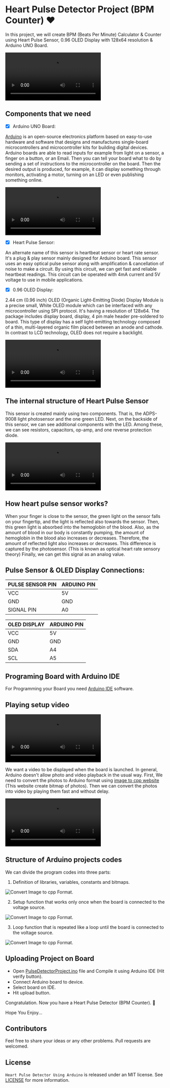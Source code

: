 # Heart Pulse Detector Project (BPM Counter)   :heart:

In this project, we will create BPM (Beats Per Minute) Calculator & Counter using Heart Pulse Sensor, 0.96 OLED Display with 128x64 resolution & Arduino UNO Board.

![Demonstration of final project.](Documentation/Demo.mov)

## Components that we need

- [x] Arduino UNO Board:

[Arduino](https://www.arduino.cc) is an open-source electronics platform based on easy-to-use hardware and software that designs and manufactures single-board microcontrollers and microcontroller kits for building digital devices. Arduino boards are able to read inputs for example from light on a sensor, a finger on a button, or an Email. Then you can tell your board what to do by sending a set of instructions to the microcontroller on the board. Then the desired output is produced, for example, it can display something through monitors, activating a motor, turning on an LED or even publishing something online.

![Arduino UNO Board.](Documentation/ArduinoUNO.mov)

- [x] Heart Pulse Sensor:

An alternate name of this sensor is heartbeat sensor or heart rate sensor. It's a plug & play sensor mainly designed for Arduino board. This sensor uses an easy optical pulse sensor along with amplification & cancellation of noise to make a circuit. By using this circuit, we can get fast and reliable heartbeat readings. This circuit can be operated with 4mA current and 5V voltage to use in mobile applications.

- [x] 0.96 OLED Display:

2.44 cm (0.96 inch) OLED (Organic Light-Emitting Diode) Display Module is a precise small, White OLED module which can be interfaced with any microcontroller using SPI protocol. It's having a resolution of 128x64. The package includes display board, display, 4 pin male header pre-soldered to board. This type of display has a self light-emitting technology composed of a thin, multi-layered organic film placed between an anode and cathode. In contrast to LCD technology, OLED does not require a backlight.

![OLED Display.](Documentation/OLEDDisplay.mov)

## The internal structure of Heart Pulse Sensor
This sensor is created mainly using two components. That is, the ADPS-9008 light photosensor and the one green LED. Next, on the backside of this sensor, we can see additional components with the LED. Among these, we can see resistors, capacitors, op-amp, and one reverse protection diode.

![Heart Pluse Sensor Components.](Documentation/PluseSensorComponents.mov)

## How heart pulse sensor works?
When your finger is close to the sensor, the green light on the sensor falls on your fingertip, and the light is reflected also towards the sensor. Then, this green light is absorbed into the hemoglobin of the blood. Also, as the amount of blood in our body is constantly pumping, the amount of hemoglobin in the blood also increases or decreases. Therefore, the amount of reflected light also increases or decreases. This difference is captured by the photosensor. (This is known as optical heart rate sensory theory) Finally, we can get this signal as an analog value.

## Pulse Sensor & OLED Display Connections:

| PULSE SENSOR PIN | ARDUINO PIN |
| ---------------- | ----------- |
| VCC              | 5V          |
| GND              | GND         |
| SIGNAL PIN       | A0          |

| OLED DISPLAY | ARDUINO PIN |
| ------------ | ----------- |
| VCC          | 5V          |
| GND          | GND         |
| SDA          | A4          |
| SCL          | A5          |

## Programing Board with Arduino IDE

For Programming your Board you need [Arduino IDE](https://www.arduino.cc/en/software) software.

## Playing setup video

![Playing Setup Video.](Documentation/SetupVideo.mov)

We want a video to be displayed when the board is launched. In general, Arduino doesn't allow photo and video playback in the usual way. First, We need to convert the photos to Arduino format using [image to cpp website](https://diyusthad.com/image2cpp) (This website create bitmap of photos). Then we can convert the photos into video by playing them fast and without delay.

![Convert Image to cpp Format.](Documentation/Image2cpp.mov)

## Structure of Arduino projects codes

We can divide the program codes into three parts:
1. Definition of libraries, variables, constants and bitmaps.

![Convert Image to cpp Format.](Documentation/Part1.png)

2. Setup function that works only once when the board is connected to the voltage source.

![Convert Image to cpp Format.](Documentation/Part2.png)

3. Loop function that is repeated like a loop until the board is connected to the voltage source.

![Convert Image to cpp Format.](Documentation/Part3.png)

## Uploading Project on Board

* Open [PulseDetectorProject.ino](PulseDetectorProject/PulseDetectorProject.ino) file and Compile it using Arduino IDE (Hit verify button).
* Connect Arduino board to device.
* Select board on IDE.
* Hit upload button.

Congratulation. Now you have a Heart Pulse Detector (BPM Counter).  :partying_face:

Hope You Enjoy...

## Contributors

Feel free to share your ideas or any other problems. Pull requests are welcomed.

## License

`Heart Pulse Detector Using Arduino` is released under an MIT license. See [LICENSE](LICENSE) for more information.
